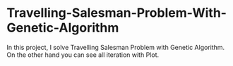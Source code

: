 # Travelling-Salesman-Problem-With-Genetic-Algorithm
In this project, I solve Travelling Salesman Problem with Genetic Algorithm. On the other hand you can see all iteration with Plot.
